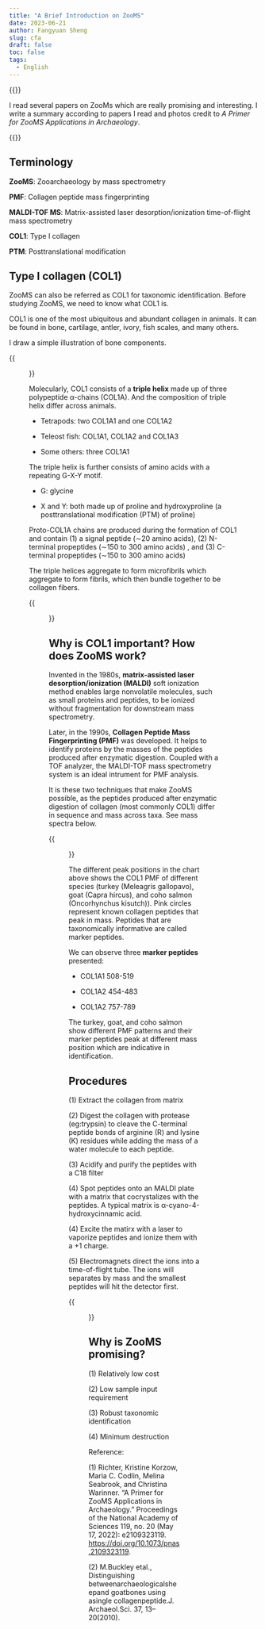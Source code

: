 ```yaml
---
title: "A Brief Introduction on ZooMS"
date: 2023-06-21
author: Fangyuan Sheng
slug: cfa
draft: false
toc: false
tags:
  - English
---
```

{{<block class="note">}}

I read several papers on ZooMs which are really promising and interesting. I write a summary according to papers I read and photos credit to *A Primer for ZooMS Applications in Archaeology*.

{{<end>}}

## Terminology

  **ZooMS**: Zooarchaeology by mass spectrometry
  
  **PMF**: Collagen peptide mass fingerprinting
  
  **MALDI-TOF MS**: Matrix-assisted laser desorption/ionization time-of-flight mass spectrometry

  **COL1**: Type I collagen

  **PTM**: Posttranslational modification

## Type I collagen (COL1)

ZooMS can also be referred as COL1 for taxonomic identification. Before studying ZooMS, we need to know what COL1 is.

COL1 is one of the most ubiquitous and abundant collagen in animals. It can be found in bone, cartilage, antler, ivory, fish scales, and many others.

I draw a simple illustration of bone components.

{{<figure src="https://hellenshengfy.github.io/bone.png">}}


Molecularly, COL1 consists of a **triple helix** made up of three polypeptide α-chains (COL1A). And the composition of triple helix differ across animals. 

  - Tetrapods: two COL1A1 and one COL1A2
  
  - Teleost fish: COL1A1, COL1A2 and COL1A3
  
  - Some others:  three COL1A1 

The triple helix is further consists of amino acids with a repeating G-X-Y motif.

  - G: glycine
    
  - X and Y: both made up of proline and hydroxyproline (a posttranslational modification (PTM) of proline)

Proto-COL1A chains are produced during the formation of COL1 and contain (1) a signal peptide (∼20 amino acids), (2) N-terminal propeptides (∼150 to 300 amino acids) , and (3) C-terminal propeptides (∼150 to 300 amino acids) 

The triple helices aggregate to form microfibrils which aggregate to form fibrils, which then bundle together to be collagen fibers. 

{{<figure src="https://hellenshengfy.github.io/zoom1.png">}}

## Why is COL1 important? How does ZooMS work?

Invented in the 1980s, **matrix-assisted laser desorption/ionization (MALDI)** soft ionization method enables large nonvolatile molecules, such as small proteins and peptides, to be ionized without fragmentation for downstream mass spectrometry. 

Later, in the 1990s, **Collagen Peptide Mass Fingerprinting (PMF)** was developed. It helps to identify proteins by the masses of the peptides produced after enzymatic digestion. Coupled with a TOF analyzer, the MALDI-TOF mass spectrometry system is an ideal intrument for PMF analysis. 

It is these two techniques that make ZooMS possible, as the peptides produced after enzymatic digestion of collagen (most commonly COL1) differ in sequence and mass across taxa. See mass spectra below. 

{{<figure src="https://hellenshengfy.github.io/zoom2.png">}}

The different peak positions in the chart above shows the COL1 PMF of different species (turkey (Meleagris gallopavo), goat (Capra hircus), and coho salmon (Oncorhynchus kisutch)). Pink circles represent known collagen peptides that peak in mass. Peptides that are taxonomically informative are called marker peptides. 

We can observe three **marker peptides** presented:

 - COL1A1 508-519
   
 - COL1A2 454-483
   
 - COL1A2 757-789

The turkey, goat, and coho salmon show different PMF patterns and their marker peptides peak at different mass position which are indicative in identification.

## Procedures

(1)  Extract the collagen from matrix

(2)  Digest the collagen with protease (eg:trypsin) to cleave the C-terminal peptide bonds of arginine (R) and lysine (K) residues while adding the mass of a water molecule to each peptide.

(3)  Acidify and purify the peptides with a C18 filter

(4) Spot peptides onto an MALDI plate with a matrix that cocrystalizes with the peptides. A typical matrix is α-cyano-4-hydroxycinnamic acid. 

(4)  Excite the matirx with a laser to vaporize peptides and ionize them with a +1 charge. 

(5) Electromagnets direct the ions into a time-of-flight tube. The ions will separates by mass and the smallest peptides will hit the detector first. 


{{<figure src="https://hellenshengfy.github.io/zoom3.png">}}



## Why is ZooMS promising?

(1) Relatively low cost

(2) Low sample input requirement

(3) Robust taxonomic identification

(4) Minimum destruction

 
Reference:

(1) Richter, Kristine Korzow, Maria C. Codlin, Melina Seabrook, and Christina Warinner. “A Primer for ZooMS Applications in Archaeology.” Proceedings of the National Academy of Sciences 119, no. 20 (May 17, 2022): e2109323119. https://doi.org/10.1073/pnas.2109323119. 

(2) M.Buckley etal., Distinguishing betweenarchaeologicalsheepand goatbones using asingle collagenpeptide.J. Archaeol.Sci. 37, 13–20(2010).
